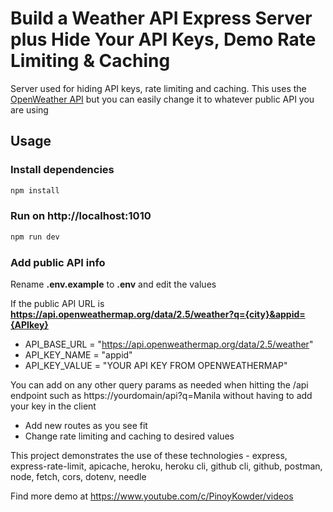 # Build a Weather API Express Server plus Hide Your API Keys, Demo Rate Limiting & Caching
Server used for hiding API keys, rate limiting and caching. This uses the [OpenWeather API](https://openweathermap.org/api) but you can easily change it to whatever public API you are using

## Usage

### Install dependencies

```bash
npm install
```

### Run on http://localhost:1010

```bash
npm run dev
```

### Add public API info

Rename **.env.example** to **.env** and edit the values

If the public API URL is **https://api.openweathermap.org/data/2.5/weather?q={city}&appid={APIkey}**

- API_BASE_URL = "https://api.openweathermap.org/data/2.5/weather"
- API_KEY_NAME = "appid"
- API_KEY_VALUE = "YOUR API KEY FROM OPENWEATHERMAP"

You can add on any other query params as needed when hitting the /api endpoint such as https://yourdomain/api?q=Manila without having to add your key in the client

- Add new routes as you see fit
- Change rate limiting and caching to desired values

This project demonstrates the use of these technologies - express, express-rate-limit, apicache, heroku, heroku cli, github cli, github, postman, node, fetch, cors, dotenv, needle

Find more demo at https://www.youtube.com/c/PinoyKowder/videos

